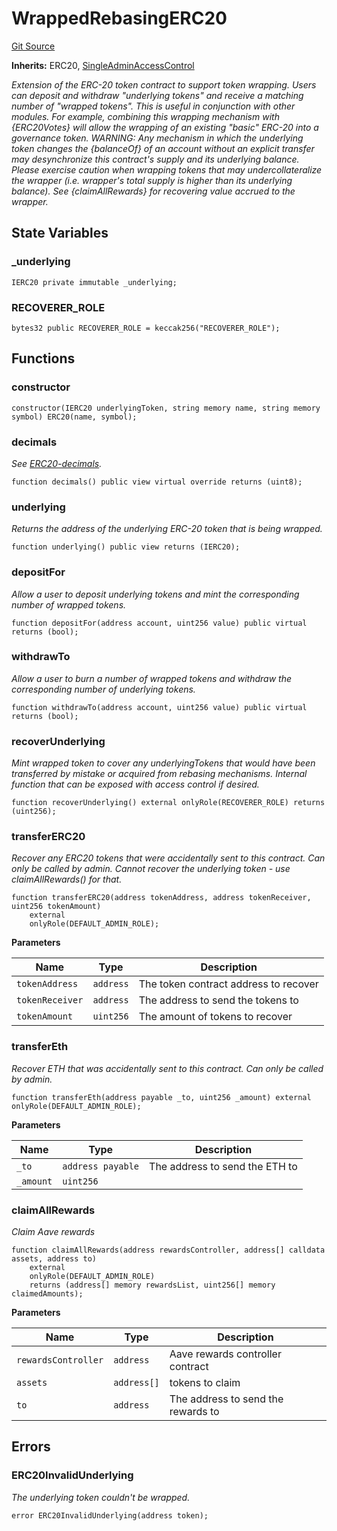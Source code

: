 # WrappedRebasingERC20
[Git Source](https://github.com/Level-Money/contracts/blob/596e7d17f2f0a509e7a447183bc335cd46833918/src/WrappedRebasingERC20.sol)

**Inherits:**
ERC20, [SingleAdminAccessControl](/src/auth/v5/SingleAdminAccessControl.sol/abstract.SingleAdminAccessControl.md)

*Extension of the ERC-20 token contract to support token wrapping.
Users can deposit and withdraw "underlying tokens" and receive a matching number of "wrapped tokens". This is useful
in conjunction with other modules. For example, combining this wrapping mechanism with {ERC20Votes} will allow the
wrapping of an existing "basic" ERC-20 into a governance token.
WARNING: Any mechanism in which the underlying token changes the {balanceOf} of an account without an explicit transfer
may desynchronize this contract's supply and its underlying balance. Please exercise caution when wrapping tokens that
may undercollateralize the wrapper (i.e. wrapper's total supply is higher than its underlying balance). See {claimAllRewards}
for recovering value accrued to the wrapper.*


## State Variables
### _underlying

```solidity
IERC20 private immutable _underlying;
```


### RECOVERER_ROLE

```solidity
bytes32 public RECOVERER_ROLE = keccak256("RECOVERER_ROLE");
```


## Functions
### constructor


```solidity
constructor(IERC20 underlyingToken, string memory name, string memory symbol) ERC20(name, symbol);
```

### decimals

*See [ERC20-decimals](/src/interfaces/IKarakBaseVault.sol/interface.IKarakBaseVault.md#decimals).*


```solidity
function decimals() public view virtual override returns (uint8);
```

### underlying

*Returns the address of the underlying ERC-20 token that is being wrapped.*


```solidity
function underlying() public view returns (IERC20);
```

### depositFor

*Allow a user to deposit underlying tokens and mint the corresponding number of wrapped tokens.*


```solidity
function depositFor(address account, uint256 value) public virtual returns (bool);
```

### withdrawTo

*Allow a user to burn a number of wrapped tokens and withdraw the corresponding number of underlying tokens.*


```solidity
function withdrawTo(address account, uint256 value) public virtual returns (bool);
```

### recoverUnderlying

*Mint wrapped token to cover any underlyingTokens that would have been transferred by mistake or acquired from
rebasing mechanisms. Internal function that can be exposed with access control if desired.*


```solidity
function recoverUnderlying() external onlyRole(RECOVERER_ROLE) returns (uint256);
```

### transferERC20

*Recover any ERC20 tokens that were accidentally sent to this contract.
Can only be called by admin. Cannot recover the underlying token - use claimAllRewards() for that.*


```solidity
function transferERC20(address tokenAddress, address tokenReceiver, uint256 tokenAmount)
    external
    onlyRole(DEFAULT_ADMIN_ROLE);
```
**Parameters**

|Name|Type|Description|
|----|----|-----------|
|`tokenAddress`|`address`|The token contract address to recover|
|`tokenReceiver`|`address`|The address to send the tokens to|
|`tokenAmount`|`uint256`|The amount of tokens to recover|


### transferEth

*Recover ETH that was accidentally sent to this contract.
Can only be called by admin.*


```solidity
function transferEth(address payable _to, uint256 _amount) external onlyRole(DEFAULT_ADMIN_ROLE);
```
**Parameters**

|Name|Type|Description|
|----|----|-----------|
|`_to`|`address payable`|The address to send the ETH to|
|`_amount`|`uint256`||


### claimAllRewards

*Claim Aave rewards*


```solidity
function claimAllRewards(address rewardsController, address[] calldata assets, address to)
    external
    onlyRole(DEFAULT_ADMIN_ROLE)
    returns (address[] memory rewardsList, uint256[] memory claimedAmounts);
```
**Parameters**

|Name|Type|Description|
|----|----|-----------|
|`rewardsController`|`address`|Aave rewards controller contract|
|`assets`|`address[]`|tokens to claim|
|`to`|`address`|The address to send the rewards to|


## Errors
### ERC20InvalidUnderlying
*The underlying token couldn't be wrapped.*


```solidity
error ERC20InvalidUnderlying(address token);
```

